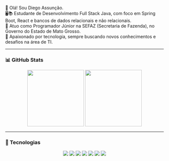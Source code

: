 👋 Olá! Sou Diego Assunção.  
🖥️📚 Estudante de Desenvolvimento Full Stack Java, com foco em Spring Boot, React e bancos de dados relacionais e não relacionais.  
💼 Atuo como Programador Júnior na SEFAZ (Secretaria de Fazenda), no Governo do Estado de Mato Grosso.  
🚀 Apaixonado por tecnologia, sempre buscando novos conhecimentos e desafios na área de TI.  

---

### 📊 GitHub Stats
<div align="center">
  <img height="180em" src="https://github-readme-stats.vercel.app/api?username=diegocbaleite&show_icons=true&theme=dark&count_private=true"/>
  <img height="180em" src="https://github-readme-stats.vercel.app/api/top-langs/?username=diegocbaleite&layout=compact&langs_count=7&theme=dark"/>
</div>

---

### 🚀 Tecnologias
<div align="center">
  <img src="https://img.shields.io/badge/HTML5-E34F26?style=for-the-badge&logo=html5&logoColor=white"/>
  <img src="https://img.shields.io/badge/CSS3-1572B6?style=for-the-badge&logo=css3&logoColor=white"/>
  <img src="https://img.shields.io/badge/Java-ED8B00?style=for-the-badge&logo=openjdk&logoColor=white"/>
  <img src="https://img.shields.io/badge/PHP-777BB4?style=for-the-badge&logo=php&logoColor=white"/>
  <img src="https://img.shields.io/badge/Spring_Boot-6DB33F?style=for-the-badge&logo=spring-boot&logoColor=white"/>
  <img src="https://img.shields.io/badge/Oracle-F80000?style=for-the-badge&logo=oracle&logoColor=white"/>
  <img src="https://img.shields.io/badge/MySQL-4479A1?style=for-the-badge&logo=mysql&logoColor=white"/>
</div>
